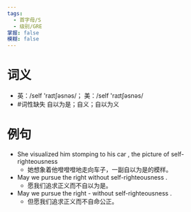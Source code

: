 ```yaml
---
tags:
  - 首字母/S
  - 级别/GRE
掌握: false
模糊: false
---
```

# 词义
- 英：/self 'raɪtʃəsnəs/； 美：/self 'raɪtʃəsnəs/
- #词性缺失 自以为是；自义；自以为义
# 例句
- She visualized him stomping to his car , the picture of self-righteousness
	- 她想象着他噔噔噔地走向车子，一副自以为是的模样。
- May we pursue the right without self-righteousness .
	- 愿我们追求正义而不自以为是。
- May we pursue the right - without self-righteousness .
	- 但愿我们追求正义而不自命公正。
